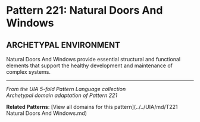# Pattern 221: Natural Doors And Windows

## ARCHETYPAL ENVIRONMENT

Natural Doors And Windows provide essential structural and functional elements that support the healthy development and maintenance of complex systems.

---

*From the UIA 5-fold Pattern Language collection*  
*Archetypal domain adaptation of Pattern 221*

**Related Patterns**: [View all domains for this pattern](../../UIA/md/T221 Natural Doors And Windows.md)